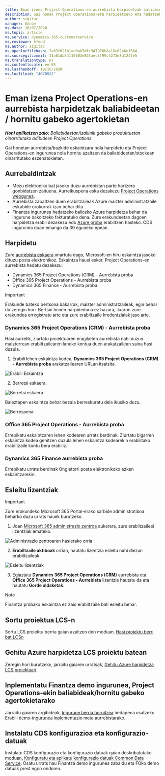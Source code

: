 ```yaml
---
title: Eman izena Project Operations-en aurrebista harpidetzak baliabideetan / hornitu gabeko agertokietan
description: Gai honek Project Operations-era harpidetzeko eta hedatzeko moduari buruzko informazioa eskaintzen du berreskuratutako / stockean oinarritutako eszenatokietarako.
author: sigitac
manager: Annbe
ms.date: 10/07/2020
ms.topic: article
ms.service: dynamics-365-customerservice
ms.reviewer: kfend
ms.author: sigitac
ms.openlocfilehash: 7a03f021b1ae0a87dfc947976b8a16c8246e1684
ms.sourcegitcommit: 11a61db54119503e82faec5f99c4273e8d1247e5
ms.translationtype: HT
ms.contentlocale: eu-ES
ms.lasthandoff: 10/16/2020
ms.locfileid: "4070922"
---
```

# <a name="sign-up-for-project-operations-preview-subscriptions-for-resource-non-stocked-scenarios"></a>Eman izena Project Operations-en aurrebista harpidetzak baliabideetan / hornitu gabeko agertokietan

_**Honi aplikatzen zaio:** Baliabideetan/Izakinik gabeko produktuetan oinarritutako adibideen Project Operations_

Gai honetan aurrebista/bazkide eskaintzara nola harpidetu eta Project Operations-en ingurunea nola hornitu azaltzen da baliabideetan/stockean oinarritutako eszenatokietan.

## <a name="prerequisites"></a>Aurrebaldintzak

- Mezu elektroniko bat jasoko duzu aurrebistan parte hartzera gonbidatzen zaituena. Aurreikuspena eska dezakezu [Project Operations webgunea](https://dynamics.microsoft.com/en-us/project-operations/overview/).
- Aurrebista zabaltzen duen erabiltzaileak Azure maizter administratzaile eskubide orokorrak izan behar ditu.
- Finantza ingurunea hedatzeko baliozko Azure harpidetza behar da ingurune bakoitzeko fakturatuko dena. Zure erakundeetan dagoen harpidetza erabil dezakezu edo [Azure proba](https://azure.microsoft.com/en-us/free/) erabiltzen hasteko. CDS ingurunea doan emango da 30 eguneko epean.

## <a name="subscribe"></a>Harpidetu

Zure [aurrebista eskaera](https://forms.office.com/FormsPro/Pages/ResponsePage.aspx?id=v4j5cvGGr0GRqy180BHbR56j8lZs0FdAvwT75_WNFyxUMkRDV1NYQU5TNjE2VjhKOVBUNVg2R0s1NC4u) onartuta dago, Microsoft-en hiru eskaintza jasoko dituzu posta elektronikoz. Eskaintza hauei esker, Project Operations-en aurrebista hedatu dezakezu:

- Dynamics 365 Project Operations (CRM) - Aurrebista proba
- Office 365 Project Operations - Aurrebista proba
- Dynamics 365 Finance - Aurrebista proba

> [!IMPORTANT]
> Erakunde bateko pertsona bakarrak, maizter administratzaileak, egin behar du zeregin hori. Bertsio honen harpideduna ez bazara, itxaron zure erakundea erregistratu arte eta zure erabiltzaile kredentzialak jaso arte.

### <a name="dynamics-365-project-operations-crm---preview-trial"></a>Dynamics 365 Project Operations (CRM) - Aurrebista proba 

Hasi aurretik, ziurtatu proiektuaren eragiketen aurrebista nahi duzun maizterrean erabiltzailearen laneko kontua duen arakatzailean saioa hasi duzula.

1. Erabili lehen eskaintza kodea, **Dynamics 365 Project Operations (CRM) - Aurrebista proba** arakatzailearen URLan itsatsita.

![Erabili Eskaintza](./media/16RedeemFirstOfferNew.png)

2. Berretsi eskaera.

![Berretsi eskaera](./media/17ConfirmOrderNew.png)

Baieztapen eskaintza behar bezala berreskuratu dela ikusiko duzu.

![Berrespena](./media/18OrderConfirmationNew.png)

### <a name="office-365-project-operations---preview-trial"></a>Office 365 Project Operations - Aurrebista proba

Errepikatu eskaintzaren lehen kodearen urrats berdinak. Ziurtatu bigarren eskaintza kodea gehitzen duzula lehen eskaintza kodearekin erabilitako erabiltzaile kontu bera erabiliz.

### <a name="dynamics-365-finance-preview-trial"></a>Dynamics 365 Finance aurrebista proba

Errepikatu urrats berdinak Ongietorri posta elektronikoko azken eskaintzarekin.

## <a name="assign-licenses"></a>Esleitu lizentziak

> [!IMPORTANT]
> Zure erakundeko Microsoft 365 Portal-erako sarbide administratiboa beharko duzu urrats hauek burutzeko.

1. Joan [Microsoft 365 administrazio zentroa](https://portal.office.com/) aukerara, zure erabiltzaileei lizentziak emateko.

![Administrazio zentroaren hasierako orria](./media/14AdminPortal.png)

2. **Erabiltzaile aktiboak** orrian, hautatu lizentzia esleitu nahi diezun erabiltzaileak.

![Esleitu lizentziak](./media/15AssignLicenses.png)

3. Egiaztatu **Dynamics 365 Project Operations (CRM)** aurrebista eta **Office 365 Project Operations - Aurrebista** lizentzia hautatu da eta hautatu **Gorde aldaketak**.

> [!NOTE]
> Finantza probako eskaintza ez zaio erabiltzaile bati esleitu behar.

## <a name="start-a-new-project-in-lcs"></a>Sortu proiektua LCS-n

Sortu LCS proiektu berria gaian azaltzen den moduan, [Hasi proiektu berri bat LCSn](create-lcs-project.md)

## <a name="add-an-azure-subscription-to-an-lcs-project"></a>Gehitu Azure harpidetza LCS proiektu batean

Zeregin hori burutzeko, jarraitu gaiaren urratsak, [Gehitu Azure harpidetza LCS proiektuari](resource-add-azure-subscription-lcs-project.md).

## <a name="deploy-finance-demo-environment-with-project-operations-for-resourcenon-stocked-scenarios"></a>Inplementatu Finantza demo ingurunea, Project Operations-ekin baliabideak/hornitu gabeko agertokietarako

Jarraitu gaiaren argibideak, [Ingurune berria hornitzea](resource-provision-new-environment.md) hedapena osatzeko. Erabili [demo-ingurunea](https://docs.microsoft.com/dynamics365/fin-ops-core/dev-itpro/deployment/deploy-demo-environment) inplementazio mota aurrebistarako. 

## <a name="install-cds-setup-and-configuration-data"></a>Instalatu CDS konfigurazioa eta konfigurazio-datuak

Instalatu CDS konfigurazio eta konfigurazio datuak gaian deskribatutako moduan, [Konfiguratu eta aplikatu konfigurazio datuak Common Data Service](resource-apply-pro-setup-config-data.md).
Osatu urrats hau Finantza demo ingurunea zabaldu eta FOko demo datuak prest egon ondoren.
